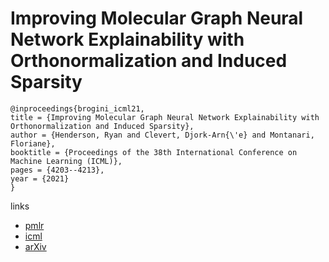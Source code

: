 # Improving Molecular Graph Neural Network Explainability with Orthonormalization and Induced Sparsity

```
@inproceedings{brogini_icml21,
title = {Improving Molecular Graph Neural Network Explainability with Orthonormalization and Induced Sparsity},
author = {Henderson, Ryan and Clevert, Djork-Arn{\'e} and Montanari, Floriane},
booktitle = {Proceedings of the 38th International Conference on Machine Learning (ICML)},
pages = {4203--4213},
year = {2021}
}
```

links
- [pmlr](http://proceedings.mlr.press/v139/henderson21a.html)
- [icml](https://icml.cc/virtual/2021/poster/10323)
- [arXiv](https://arxiv.org/abs/2105.04854)
